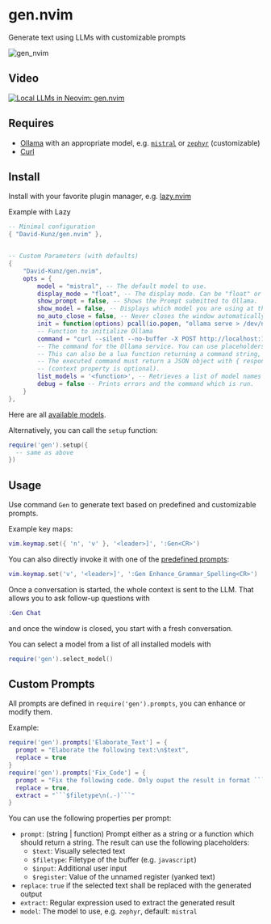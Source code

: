 # gen.nvim

Generate text using LLMs with customizable prompts

![gen_nvim](https://github.com/David-Kunz/gen.nvim/assets/1009936/79f17157-9327-484a-811b-2d71ceb8fbe3)

## Video

[![Local LLMs in Neovim: gen.nvim](https://user-images.githubusercontent.com/1009936/273126287-7b5f2b40-c678-47c5-8f21-edf9516f6034.jpg)](https://youtu.be/FIZt7MinpMY?si=KChSuJJDyrcTdYiM)


## Requires

- [Ollama](https://ollama.ai/) with an appropriate model, e.g. [`mistral`](https://ollama.ai/library/mistral) or [`zephyr`](https://ollama.ai/library/zephyr) (customizable)
- [Curl](https://curl.se/)

## Install

Install with your favorite plugin manager, e.g. [lazy.nvim](https://github.com/folke/lazy.nvim)

Example with Lazy

```lua
-- Minimal configuration
{ "David-Kunz/gen.nvim" },

```

```lua

-- Custom Parameters (with defaults)
{
    "David-Kunz/gen.nvim",
    opts = {
        model = "mistral", -- The default model to use.
        display_mode = "float", -- The display mode. Can be "float" or "split".
        show_prompt = false, -- Shows the Prompt submitted to Ollama.
        show_model = false, -- Displays which model you are using at the beginning of your chat session.
        no_auto_close = false, -- Never closes the window automatically.
        init = function(options) pcall(io.popen, "ollama serve > /dev/null 2>&1 &") end,
        -- Function to initialize Ollama
        command = "curl --silent --no-buffer -X POST http://localhost:11434/api/generate -d $body",
        -- The command for the Ollama service. You can use placeholders $prompt, $model and $body (shellescaped).
        -- This can also be a lua function returning a command string, with options as the input parameter.
        -- The executed command must return a JSON object with { response, context }
        -- (context property is optional).
        list_models = '<function>', -- Retrieves a list of model names
        debug = false -- Prints errors and the command which is run.
    }
},
```

Here are all [available models](https://ollama.ai/library).

Alternatively, you can call the `setup` function:

```lua
require('gen').setup({
  -- same as above
})
```



## Usage

Use command `Gen` to generate text based on predefined and customizable prompts.

Example key maps:

```lua
vim.keymap.set({ 'n', 'v' }, '<leader>]', ':Gen<CR>')
```

You can also directly invoke it with one of the [predefined prompts](./lua/gen/prompts.lua):

```lua
vim.keymap.set('v', '<leader>]', ':Gen Enhance_Grammar_Spelling<CR>')
```

Once a conversation is started, the whole context is sent to the LLM. That allows you to ask follow-up questions with

```lua
:Gen Chat
```

and once the window is closed, you start with a fresh conversation.

You can select a model from a list of all installed models with

```lua
require('gen').select_model()
```

## Custom Prompts

All prompts are defined in `require('gen').prompts`, you can enhance or modify them.

Example:
```lua
require('gen').prompts['Elaborate_Text'] = {
  prompt = "Elaborate the following text:\n$text",
  replace = true
}
require('gen').prompts['Fix_Code'] = {
  prompt = "Fix the following code. Only ouput the result in format ```$filetype\n...\n```:\n```$filetype\n$text\n```",
  replace = true,
  extract = "```$filetype\n(.-)```"
}
```

You can use the following properties per prompt:

- `prompt`: (string | function) Prompt either as a string or a function which should return a string. The result can use the following placeholders:
   - `$text`: Visually selected text
   - `$filetype`: Filetype of the buffer (e.g. `javascript`)
   - `$input`: Additional user input
   - `$register`: Value of the unnamed register (yanked text)
- `replace`: `true` if the selected text shall be replaced with the generated output
- `extract`: Regular expression used to extract the generated result
- `model`: The model to use, e.g. `zephyr`, default: `mistral`
